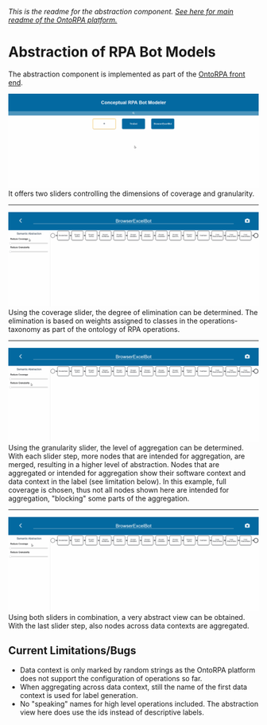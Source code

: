 _This is the readme for the abstraction component. [See here for main readme of the OntoRPA platform.](https://github.com/bptlab/onto-rpa-platform)_

# Abstraction of RPA Bot Models
The abstraction component is implemented as part of the [OntoRPA front end](https://github.com/bptlab/onto-rpa-frontend/).

![animation for opening abstraction view](figures/RPA_Onto-Abstraction%20Start.gif)
It offers two sliders controlling the dimensions of coverage and granularity.

---

![animation for coverage](figures/RPA_Onto-Abstraction%20Coverage.gif)
Using the coverage slider, the degree of elimination can be determined.
The elimination is based on weights assigned to classes in the operations-taxonomy as part of the ontology of RPA operations.

---

![animation for granularity](figures/RPA_Onto-Abstraction%20Granularity.gif)
Using the granularity slider, the level of aggregation can be determined.
With each slider step, more nodes that are intended for aggregation, are merged, resulting in a higher level of abstraction.
Nodes that are aggregated or intended for aggregation show their software context and data context in the label (see limitation below).
In this example, full coverage is chosen, thus not all nodes shown here are intended for aggregation, "blocking" some parts of the aggregation.

---

![animation for coverage and granularity](figures/RPA_Onto-Abstraction%20CovGran.gif)
Using both sliders in combination, a very abstract view can be obtained.
With the last slider step, also nodes across data contexts are aggregated.


## Current Limitations/Bugs
- Data context is only marked by random strings as the OntoRPA platform does not support the configuration of operations so far.
- When aggregating across data context, still the name of the first data context is used for label generation.
- No "speaking" names for high level operations included. The abstraction view here does use the ids instead of descriptive labels.
